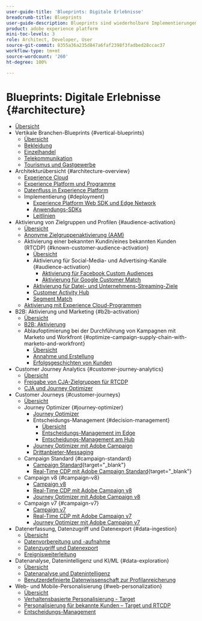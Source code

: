 ```yaml
---
user-guide-title: 'Blueprints: Digitale Erlebnisse'
breadcrumb-title: Blueprints
user-guide-description: Blueprints sind wiederholbare Implementierungen, die bekannte Geschäftsprobleme adressieren und Architekturdiagramme, technische Überlegungen und Links zu relevanter Dokumentation enthalten.
product: adobe experience platform
mini-toc-levels: 3
role: Architect, Developer, User
source-git-commit: 8355a36a235d847a6faf2398f3fadbed28ccac37
workflow-type: tm+mt
source-wordcount: '260'
ht-degree: 100%

---
```



# Blueprints: Digitale Erlebnisse {#architecture}

+ [Übersicht](/help/blueprints/overview.md)
+ Vertikale Branchen-Blueprints {#vertical-blueprints}
   + [Übersicht](/help/blueprints/vertical-blueprints/overview.md)
   + [Bekleidung](/help/blueprints/vertical-blueprints/apparel.md)
   + [Einzelhandel](/help/blueprints/vertical-blueprints/retail.md)
   + [Telekommunikation](/help/blueprints/vertical-blueprints/telecommunications.md)
   + [Tourismus und Gastgewerbe](/help/blueprints/vertical-blueprints/travel-hospitality.md)
+ Architekturübersicht {#architecture-overview}
   + [Experience Cloud](/help/blueprints/experience-platform/experience-cloud.md)
   + [Experience Platform und Programme](/help/blueprints/experience-platform/platform-applications.md)
   + [Datenfluss in Experience Platform](/help/blueprints/experience-platform/platform-data-flow.md)
   + Implementierung {#deployment}
      + [Experience Platform Web SDK und Edge Network](/help/blueprints/experience-platform/deployment/websdk.md)
      + [Anwendungs-SDKs](/help/blueprints/experience-platform/deployment/appsdk.md)
      + [Leitlinien](/help/blueprints/experience-platform/deployment/guardrails.md)
+ Aktivierung von Zielgruppen und Profilen {#audience-activation}
   + [Übersicht](/help/blueprints/audience-activation/overview.md)
   + [Anonyme Zielgruppenaktivierung         (AAM)](/help/blueprints/audience-activation/anonymous.md)
   + Aktivierung einer bekannten Kundin/eines bekannten Kunden (RTCDP) {#known-customer-audience-activation}
      + [Übersicht](/help/blueprints/audience-activation/known.md)
      + Aktivierung für Social-Media- und Advertising-Kanäle {#audience-activation}
         + [Aktivierung für Facebook Custom Audiences](/help/blueprints/audience-activation/destinations/facebook.md)
         + [Aktivierung für Google Customer Match](/help/blueprints/audience-activation/destinations/gcm.md)
      + [Aktivierung für Datei- und Unternehmens-Streaming-Ziele](/help/blueprints/audience-activation/enterprise-destinations.md)
      + [Customer Activity Hub](/help/blueprints/audience-activation/customer-activity.md)
      + [Segment Match](/help/blueprints/audience-activation/segment-match.md)
   + [Aktivierung mit Experience Cloud-Programmen](/help/blueprints/audience-activation/platform-and-applications.md)
+ B2B: Aktivierung und Marketing {#b2b-activation}
   + [Übersicht](/help/blueprints/b2b/overview.md)
   + [B2B: Aktivierung](/help/blueprints/b2b/b2bactivation.md)
   + Ablaufoptimierung bei der Durchführung von Kampagnen mit Marketo und Workfront {#optimize-campaign-supply-chain-with-marketo-and-workfront}
      + [Übersicht](/help/blueprints/b2b/campaign-supply-chain/overview.md)
      + [Annahme und Erstellung](/help/blueprints/b2b/campaign-supply-chain/intake-and-create.md)
      + [Erfolgsgeschichten von Kunden](/help/blueprints/b2b/campaign-supply-chain/customer-success-stories.md)
+ Customer Journey Analytics {#customer-journey-analytics}
   + [Übersicht](/help/blueprints/customer-journey-analytics/overview.md)
   + [Freigabe von CJA-Zielgruppen für RTCDP](/help/blueprints/customer-journey-analytics/cja-rtcdp.md)
   + [CJA und Journey Optimizer](/help/blueprints/customer-journey-analytics/cja-ajo.md)
+ Customer Journeys {#customer-journeys}
   + [Übersicht](/help/blueprints/customer-journeys/overview.md)
   + Journey Optimizer {#journey-optimizer}
      + [Journey Optimizer](/help/blueprints/customer-journeys/journey-optimizer.md)
      + Entscheidungs-Management {#decision-management}
         + [Übersicht](/help/blueprints/customer-journeys/decision_management/decision-management-overview.md)
         + [Entscheidungs-Management im Edge](/help/blueprints/customer-journeys/decision_management/decision-management-edge.md)
         + [Entscheidungs-Management am Hub](/help/blueprints/customer-journeys/decision_management/decision-management-hub.md)
      + [Journey Optimizer mit Adobe Campaign](/help/blueprints/customer-journeys/ajo-and-campaign.md)
      + [Drittanbieter-Messaging](/help/blueprints/customer-journeys/3rd-party-messaging.md)
   + Campaign Standard {#campaign-standard}
      + [Campaign Standard](https://experienceleague.adobe.com/docs/campaign-standard.html?lang=de){target="_blank"}
      + [Real-Time CDP mit Adobe Campaign Standard](https://experienceleague.adobe.com/docs/campaign-standard/using/integrating-with-adobe-cloud/adobe-experience-platform/aep-sources-destinations/get-started-sources-destinations.html?lang=de){target="_blank"}
   + Campaign v8 {#campaign-v8}
      + [Campaign v8](/help/blueprints/customer-journeys/campaign-v8.md)
      + [Real-Time CDP mit Adobe Campaign v8](/help/blueprints/customer-journeys/rtcdp-and-campaign-v8.md)
      + [Journey Optimizer mit Adobe Campaign v8](/help/blueprints/customer-journeys/ajo-and-campaign-v8.md)
   + Campaign v7 {#campaign-v7}
      + [Campaign v7](/help/blueprints/customer-journeys/campaign-v7.md)
      + [Real-Time CDP mit Adobe Campaign       v7](/help/blueprints/customer-journeys/rtcdp-and-campaign.md)
      + [Journey Optimizer mit Adobe Campaign v7](/help/blueprints/customer-journeys/ajo-and-campaign-v7.md)
+ Datenerfassung, Datenzugriff und Datenexport {#data-ingestion}
   + [Übersicht](/help/blueprints/data-ingestion/overview.md)
   + [Datenvorbereitung und -aufnahme](/help/blueprints/data-ingestion/ingestion.md)
   + [Datenzugriff und Datenexport](/help/blueprints/data-ingestion/egress.md)
   + [Ereignisweiterleitung](/help/blueprints/data-ingestion/server-side-collection.md)
+ Datenanalyse, Datenintelligenz und KI/ML {#data-exploration}
   + [Übersicht](/help/blueprints/data-insights/overview.md)
   + [Datenanalyse und Datenintelligenz](/help/blueprints/data-insights/analysis.md)
   + [Benutzerdefinierte Datenwissenschaft zur Profilanreicherung](/help/blueprints/data-insights/data-science.md)
+ Web- und Mobile-Personalisierung {#web-personalization}
   + [Übersicht](/help/blueprints/web-personalization/overview.md)
   + [Verhaltensbasierte Personalisierung         - Target](/help/blueprints/web-personalization/behavioral.md)
   + [Personalisierung für bekannte Kunden – Target und RTCDP](/help/blueprints/web-personalization/known-personalization.md)
   + [Entscheidungs-Management](/help/blueprints/web-personalization/decision-management-edge.md)